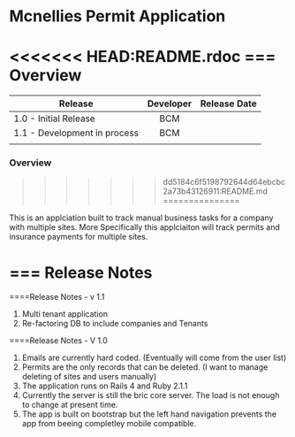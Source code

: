 # Mcnellies Permit Application


<<<<<<< HEAD:README.rdoc
=== Overview 
=======
| Release                       | Developer     | Release Date  |
| ------------------------------|:-------------:| -------------:|
| 1.0 - Initial Release         |      BCM      |               |
| 1.1 - Development in process  |      BCM      |               |
|                               |               |               |


### Overview 
>>>>>>> dd5184c6f5198792644d64ebcbc2a73b43126911:README.md
===============

This is an applciation built to track manual business tasks for a company with multiple sites. More Specifically this applciaiton will track permits and insurance payments for multiple sites.


=== Release Notes
===============

====Release Notes - v 1.1
1. Multi tenant application
2. Re-factoring DB to include companies and Tenants

====Release Notes - V 1.0
1. Emails are currently hard coded. (Eventually will come from the user list)
2. Permits are the only records that can be deleted. (I want to manage deleting of sites and users manually)
3. The application runs on Rails 4 and Ruby 2.1.1
4. Currently the server is still the bric core server. The load is not enough to change at present time.
5. The app is built on bootstrap but the left hand navigation prevents the app from beeing completley mobile compatible.
